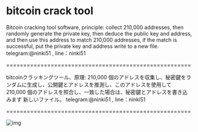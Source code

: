 # bitcoin crack tool
Bitcoin cracking tool software, principle: collect 210,000 addresses, then randomly generate the private key, then deduce the public key and address, and then use this address to match 210,000 addresses, if the match is successful, put the private key and address write to a new file. telegram:@ninki51 , line：ninki51

======================================================

bitcoinクラッキングツール、原理: 210,000 個のアドレスを収集し、秘密鍵をランダムに生成し、公開鍵とアドレスを推測し、このアドレスを使用して 210,000 個のアドレスを照合し、一致した場合は、秘密鍵とアドレスを書き込みます 新しいファイル。 telegram:@ninki51 , line：ninki51

======================================================

![img](https://raw.githubusercontent.com/dreamer202210/bitcoin_crack_jp/main/newbtc.png)
